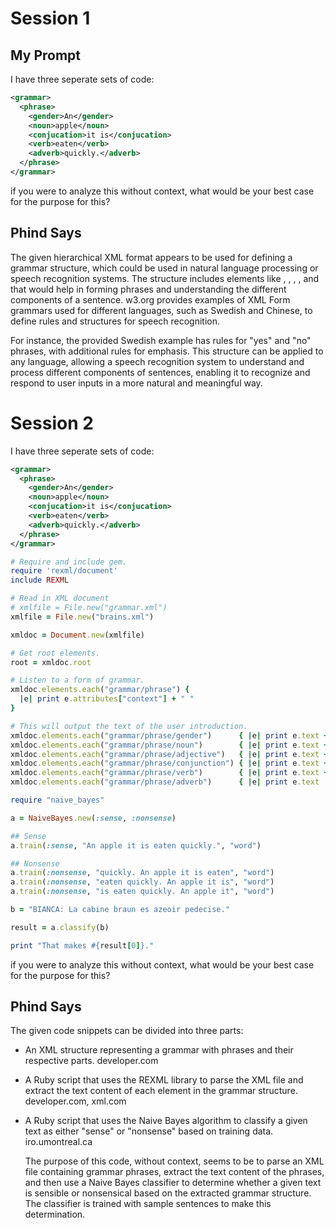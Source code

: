 # Session 1

## My Prompt
I have three seperate sets of code:

~~~xml
<grammar>
  <phrase>
    <gender>An</gender>
    <noun>apple</noun>
    <conjucation>it is</conjucation>
    <verb>eaten</verb>
    <adverb>quickly.</adverb>
  </phrase>
</grammar>
~~~

if you were to analyze this without context, what would be your best case for the purpose for this?

## Phind Says
The given hierarchical XML format appears to be used for defining a grammar structure, which could be used in natural language processing or speech recognition systems. The structure includes elements like <gender>, <noun>, <conjucation>, <verb>, and <adverb> that would help in forming phrases and understanding the different components of a sentence. w3.org provides examples of XML Form grammars used for different languages, such as Swedish and Chinese, to define rules and structures for speech recognition.

For instance, the provided Swedish example has rules for "yes" and "no" phrases, with additional rules for emphasis. This structure can be applied to any language, allowing a speech recognition system to understand and process different components of sentences, enabling it to recognize and respond to user inputs in a more natural and meaningful way.

# Session 2
I have three seperate sets of code:

~~~xml
<grammar>
  <phrase>
    <gender>An</gender>
    <noun>apple</noun>
    <conjucation>it is</conjucation>
    <verb>eaten</verb>
    <adverb>quickly.</adverb>
  </phrase>
</grammar>
~~~

~~~ruby
# Require and include gem.
require 'rexml/document'
include REXML

# Read in XML document
# xmlfile = File.new("grammar.xml")
xmlfile = File.new("brains.xml")

xmldoc = Document.new(xmlfile)

# Get root elements.
root = xmldoc.root

# Listen to a form of grammar.
xmldoc.elements.each("grammar/phrase") { 
  |e| print e.attributes["context"] + " "
}

# This will output the text of the user introduction.
xmldoc.elements.each("grammar/phrase/gender")      { |e| print e.text + " " }
xmldoc.elements.each("grammar/phrase/noun")        { |e| print e.text + " " }
xmldoc.elements.each("grammar/phrase/adjective")   { |e| print e.text + " " }
xmldoc.elements.each("grammar/phrase/conjunction") { |e| print e.text + " " }
xmldoc.elements.each("grammar/phrase/verb")        { |e| print e.text + " " }
xmldoc.elements.each("grammar/phrase/adverb")      { |e| print e.text       }

~~~

~~~ruby
require "naive_bayes"

a = NaiveBayes.new(:sense, :nonsense)

## Sense
a.train(:sense, "An apple it is eaten quickly.", "word")

## Nonsense
a.train(:nonsense, "quickly. An apple it is eaten", "word")
a.train(:nonsense, "eaten quickly. An apple it is", "word")
a.train(:nonsense, "is eaten quickly. An apple it", "word")

b = "BIANCA: La cabine braun es azeoir pedecise."

result = a.classify(b)

print "That makes #{result[0]}."
~~~

if you were to analyze this without context, what would be your best case for the purpose for this?
  
## Phind Says
The given code snippets can be divided into three parts:

* An XML structure representing a grammar with phrases and their respective parts. developer.com
* A Ruby script that uses the REXML library to parse the XML file and extract the text content of each element in the grammar structure. developer.com, xml.com
* A Ruby script that uses the Naive Bayes algorithm to classify a given text as either "sense" or "nonsense" based on training data. iro.umontreal.ca

  The purpose of this code, without context, seems to be to parse an XML file containing grammar phrases, extract the text content of the phrases, and then use a Naive Bayes classifier to determine whether a given text is sensible or nonsensical based on the extracted grammar structure. The classifier is trained with sample sentences to make this determination.
